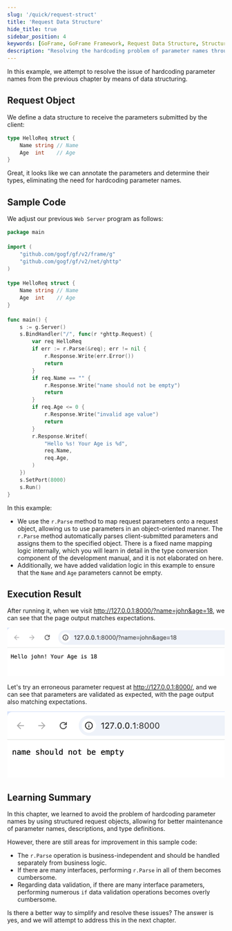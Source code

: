 ```yaml
---
slug: '/quick/request-struct'
title: 'Request Data Structure'
hide_title: true
sidebar_position: 4
keywords: [GoFrame, GoFrame Framework, Request Data Structure, Structured Request, Parameter Mapping, Data Validation, Web Server, Request Object, Hardcoding Parameter Names, Interface Optimization]
description: "Resolving the hardcoding problem of parameter names through data structuring, this introduces how to define request objects to receive client parameters, achieving parameter mapping and validation through the GoFrame framework to improve code maintainability. Additionally, the example program demonstrates methods to avoid redundant validation logic and explores more concise solutions."
---
```


In this example, we attempt to resolve the issue of hardcoding parameter names from the previous chapter by means of data structuring.

## Request Object

We define a data structure to receive the parameters submitted by the client:
```go 
type HelloReq struct {
    Name string // Name
    Age  int    // Age
}
```
Great, it looks like we can annotate the parameters and determine their types, eliminating the need for hardcoding parameter names.

## Sample Code

We adjust our previous `Web Server` program as follows:
```go title="main.go"
package main

import (
    "github.com/gogf/gf/v2/frame/g"
    "github.com/gogf/gf/v2/net/ghttp"
)

type HelloReq struct {
    Name string // Name
    Age  int    // Age
}

func main() {
    s := g.Server()
    s.BindHandler("/", func(r *ghttp.Request) {
        var req HelloReq
        if err := r.Parse(&req); err != nil {
            r.Response.Write(err.Error())
            return
        }
        if req.Name == "" {
            r.Response.Write("name should not be empty")
            return
        }
        if req.Age <= 0 {
            r.Response.Write("invalid age value")
            return
        }
        r.Response.Writef(
            "Hello %s! Your Age is %d",
            req.Name,
            req.Age,
        )
    })
    s.SetPort(8000)
    s.Run()
}
```
In this example:
- We use the `r.Parse` method to map request parameters onto a request object, allowing us to use parameters in an object-oriented manner. The `r.Parse` method automatically parses client-submitted parameters and assigns them to the specified object. There is a fixed name mapping logic internally, which you will learn in detail in the type conversion component of the development manual, and it is not elaborated on here.
- Additionally, we have added validation logic in this example to ensure that the `Name` and `Age` parameters cannot be empty.

## Execution Result

After running it, when we visit http://127.0.0.1:8000/?name=john&age=18, we can see that the page output matches expectations.

![img.png](img.png)

Let's try an erroneous parameter request at http://127.0.0.1:8000/, and we can see that parameters are validated as expected, with the page output also matching expectations.

![img_2.png](img_2.png)

## Learning Summary

In this chapter, we learned to avoid the problem of hardcoding parameter names by using structured request objects, allowing for better maintenance of parameter names, descriptions, and type definitions.

However, there are still areas for improvement in this sample code:
- The `r.Parse` operation is business-independent and should be handled separately from business logic.
- If there are many interfaces, performing `r.Parse` in all of them becomes cumbersome.
- Regarding data validation, if there are many interface parameters, performing numerous `if` data validation operations becomes overly cumbersome.

Is there a better way to simplify and resolve these issues? The answer is yes, and we will attempt to address this in the next chapter.